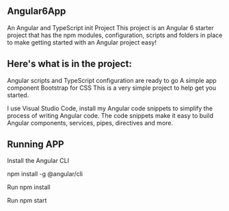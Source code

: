 ## Angular6App

An Angular and TypeScript init Project
This project is an Angular 6 starter project that has the npm modules, configuration, scripts and folders in place to make getting started with an Angular project easy!

## Here's what is in the project:

Angular scripts and TypeScript configuration are ready to go
A simple app component
Bootstrap for CSS
This is a very simple project to help get you started.

I use Visual Studio Code, install my Angular code snippets to simplify the process of writing Angular code. 
The code snippets make it easy to build Angular components, services, pipes, directives and more.

## Running APP

Install the Angular CLI

npm install -g @angular/cli

Run npm install

Run npm start